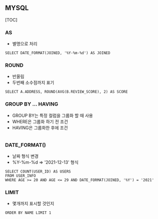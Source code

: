 ## MYSQL

[TOC]

### AS

* 별명으로 처리

```
SELECT DATE_FORMAT(JOINED, '%Y-%m-%d') AS JOINED
```



### ROUND

* 반올림
* 두번째 소수점까지 표기

```
SELECT A.ADDRESS, ROUND(AVG(B.REVIEW_SCORE), 2) AS SCORE 
```



### GROUP BY ... HAVING

* GROUP BY는 특정 컬럼을 그룹화 할 때 사용
* WHERE은 그룹화 하기 전 조건
* HAVING은 그룹화한 후에 조건

```

```





### DATE_FORMAT()

* 날짜 형식 변경
* %Y-%m-%d => '2021-12-13' 형식

```
SELECT COUNT(USER_ID) AS USERS
FROM USER_INFO
WHERE AGE >= 20 AND AGE <= 29 AND DATE_FORMAT(JOINED, '%Y') = '2021'
```



### LIMIT

* 몇개까지 표시할 것인지

```
ORDER BY NAME LIMIT 1
```



